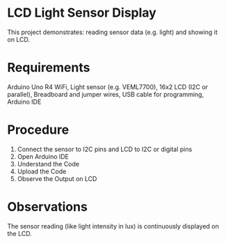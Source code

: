 # LCD Light Sensor Display

This project demonstrates: reading sensor data (e.g. light) and showing it on LCD.

# Requirements
Arduino Uno R4 WiFi,
Light sensor (e.g. VEML7700),
16x2 LCD (I2C or parallel),
Breadboard and jumper wires,
USB cable for programming,
Arduino IDE

# Procedure
1. Connect the sensor to I2C pins and LCD to I2C or digital pins
2. Open Arduino IDE
3. Understand the Code
4. Upload the Code
5. Observe the Output on LCD

# Observations
The sensor reading (like light intensity in lux) is continuously displayed on the LCD.

